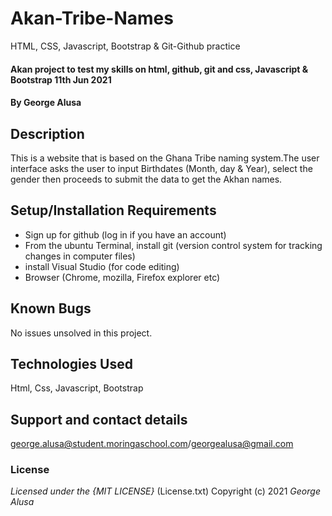 # Akan-Tribe-Names
HTML, CSS, Javascript, Bootstrap & Git-Github practice
#### Akan project to test my skills on html, github, git and css, Javascript & Bootstrap 11th Jun 2021
#### By **George Alusa**
## Description
This is a website that is based on the Ghana Tribe naming system.The user interface asks the user to input Birthdates (Month, day & Year), select the gender then proceeds to submit the data to get the Akhan names.

## Setup/Installation Requirements
* Sign up for github (log in if you have an account)
* From the ubuntu Terminal, install git (version control system for tracking changes in computer files)
* install Visual Studio (for code editing)
* Browser (Chrome, mozilla, Firefox explorer etc)

## Known Bugs
No issues unsolved in this project.
## Technologies Used
Html, Css, Javascript, Bootstrap
## Support and contact details
george.alusa@student.moringaschool.com/georgealusa@gmail.com
### License
*Licensed under the {MIT LICENSE}*
(License.txt)
Copyright (c) 2021 *George Alusa*
